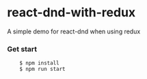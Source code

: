 react-dnd-with-redux
===========

A simple demo for react-dnd when using redux
        
<h3>Get start</h3>
    
        $ npm install
        $ npm run start
        
